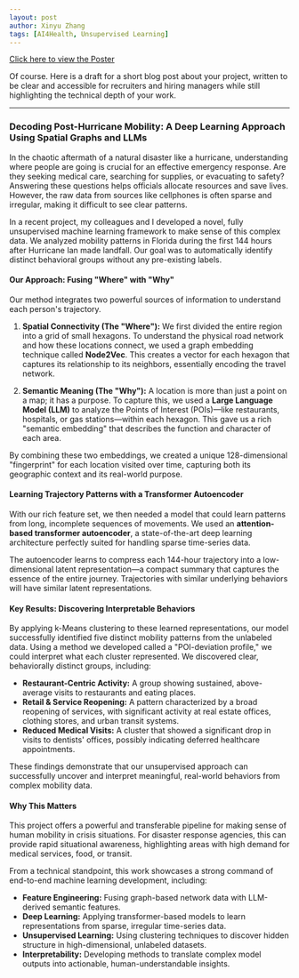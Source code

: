 ```yaml
---
layout: post
author: Xinyu Zhang
tags: [AI4Health, Unsupervised Learning]
---
```


[Click here to view the Poster](../assets/pdf/Poster_spatial.pdf)

Of course. Here is a draft for a short blog post about your project, written to be clear and accessible for recruiters and hiring managers while still highlighting the technical depth of your work.

***

### Decoding Post-Hurricane Mobility: A Deep Learning Approach Using Spatial Graphs and LLMs

In the chaotic aftermath of a natural disaster like a hurricane, understanding where people are going is crucial for an effective emergency response. Are they seeking medical care, searching for supplies, or evacuating to safety? Answering these questions helps officials allocate resources and save lives. However, the raw data from sources like cellphones is often sparse and irregular, making it difficult to see clear patterns.

In a recent project, my colleagues and I developed a novel, fully unsupervised machine learning framework to make sense of this complex data. We analyzed mobility patterns in Florida during the first 144 hours after Hurricane Ian made landfall. Our goal was to automatically identify distinct behavioral groups without any pre-existing labels.

#### Our Approach: Fusing "Where" with "Why"

Our method integrates two powerful sources of information to understand each person's trajectory.

1.  **Spatial Connectivity (The "Where"):** We first divided the entire region into a grid of small hexagons. To understand the physical road network and how these locations connect, we used a graph embedding technique called **Node2Vec**. This creates a vector for each hexagon that captures its relationship to its neighbors, essentially encoding the travel network.

2.  **Semantic Meaning (The "Why"):** A location is more than just a point on a map; it has a purpose. To capture this, we used a **Large Language Model (LLM)** to analyze the Points of Interest (POIs)—like restaurants, hospitals, or gas stations—within each hexagon. This gave us a rich "semantic embedding" that describes the function and character of each area.

By combining these two embeddings, we created a unique 128-dimensional "fingerprint" for each location visited over time, capturing both its geographic context and its real-world purpose.

#### Learning Trajectory Patterns with a Transformer Autoencoder

With our rich feature set, we then needed a model that could learn patterns from long, incomplete sequences of movements. We used an **attention-based transformer autoencoder**, a state-of-the-art deep learning architecture perfectly suited for handling sparse time-series data.

The autoencoder learns to compress each 144-hour trajectory into a low-dimensional latent representation—a compact summary that captures the essence of the entire journey. Trajectories with similar underlying behaviors will have similar latent representations.

#### Key Results: Discovering Interpretable Behaviors

By applying k-Means clustering to these learned representations, our model successfully identified five distinct mobility patterns from the unlabeled data. Using a method we developed called a "POI-deviation profile," we could interpret what each cluster represented. We discovered clear, behaviorally distinct groups, including:

* **Restaurant-Centric Activity:** A group showing sustained, above-average visits to restaurants and eating places.
* **Retail & Service Reopening:** A pattern characterized by a broad reopening of services, with significant activity at real estate offices, clothing stores, and urban transit systems.
* **Reduced Medical Visits:** A cluster that showed a significant drop in visits to dentists' offices, possibly indicating deferred healthcare appointments.

These findings demonstrate that our unsupervised approach can successfully uncover and interpret meaningful, real-world behaviors from complex mobility data.

#### Why This Matters

This project offers a powerful and transferable pipeline for making sense of human mobility in crisis situations. For disaster response agencies, this can provide rapid situational awareness, highlighting areas with high demand for medical services, food, or transit.

From a technical standpoint, this work showcases a strong command of end-to-end machine learning development, including:
* **Feature Engineering:** Fusing graph-based network data with LLM-derived semantic features.
* **Deep Learning:** Applying transformer-based models to learn representations from sparse, irregular time-series data.
* **Unsupervised Learning:** Using clustering techniques to discover hidden structure in high-dimensional, unlabeled datasets.
* **Interpretability:** Developing methods to translate complex model outputs into actionable, human-understandable insights.
